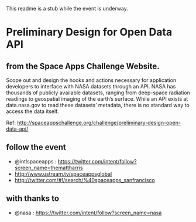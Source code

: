 This readme is a stub while the event is underway.


Preliminary Design for Open Data API
=====

from the Space Apps Challenge Website.
-----

Scope out and design the hooks and actions necessary for application developers to interface with NASA datasets through an API. NASA has thousands of publicly available datasets, ranging from deep-space radiation readings to geospatial imaging of the earth’s surface. While an API exists at data.nasa.gov to read these datasets’ metadata, there is no standard way to access the data itself.

Ref: http://spaceappschallenge.org/challenge/preliminary-design-open-data-api/


follow the event
-----

* @intlspaceapps : https://twitter.com/intent/follow?screen_name=themattharris
* http://www.ustream.tv/spaceappsglobal
* http://twitter.com/#!/search/%40spaceapps_sanfrancisco

with thanks to
-----
* @nasa : https://twitter.com/intent/follow?screen_name=nasa

